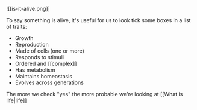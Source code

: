 ![[is-it-alive.png]]

To say something is alive, it's useful for us to look tick some boxes in a list of traits:

- Growth
- Reproduction
- Made of cells (one or more)
- Responds to stimuli
- Ordered and [[complex]]
- Has metabolism
- Maintains homeostasis
- Evolves across generations

The more we check "yes" the more probable we're looking at [[What is life|life]]
